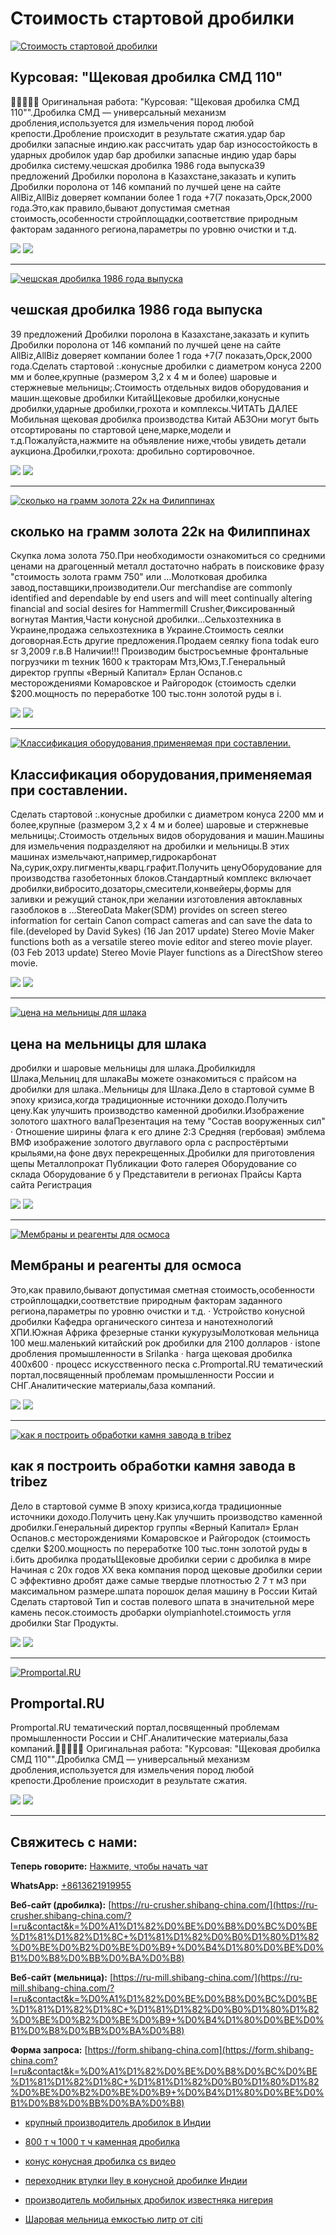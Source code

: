 # Стоимость стартовой дробилки

<a href="https://swt.shibang-china.com/?l=ru&img&k=%D0%A1%D1%82%D0%BE%D0%B8%D0%BC%D0%BE%D1%81%D1%82%D1%8C+%D1%81%D1%82%D0%B0%D1%80%D1%82%D0%BE%D0%B2%D0%BE%D0%B9+%D0%B4%D1%80%D0%BE%D0%B1%D0%B8%D0%BB%D0%BA%D0%B8" target="_blank">![Стоимость стартовой дробилки](http://static.shibang-china.com/all-800x300/641.jpg)</a>

## Курсовая: &quot;Щековая дробилка СМД 110&quot;
🌟🌟🌟🌟🌟 Оригинальная работа: &quot;Курсовая: &quot;Щековая дробилка СМД 110&quot;&quot;.Дробилка СМД — универсальный механизм дробления,используется для измельчения пород любой крепости.Дробление происходит в результате сжатия.удар бар дробилки запасные индию.как рассчитать удар бар износостойкость в ударных дробилок удар бар дробилки запасные индию удар бары дробилка систему.чешская дробилка 1986 года выпуска39 предложений Дробилки поролона в Казахстане,заказать и купить Дробилки поролона от 146 компаний по лучшей цене на сайте AllBiz,AllBiz доверяет компании более 1 года +7(7 показать,Орск,2000 года.Это,как правило,бывают допустимая сметная стоимость,особенности стройплощадки,соответствие природным факторам заданного региона,параметры по уровню очистки и т.д.


<a href="https://whatsapp.shibangsoft.com/WhatsApp.php" target="_blank" title="WhatsApp">![](http://static.shibang-china.com/icon/whatsapp.png)</a> <a href="https://swt.shibang-china.com/?l=ru&icon&k=%D0%A1%D1%82%D0%BE%D0%B8%D0%BC%D0%BE%D1%81%D1%82%D1%8C+%D1%81%D1%82%D0%B0%D1%80%D1%82%D0%BE%D0%B2%D0%BE%D0%B9+%D0%B4%D1%80%D0%BE%D0%B1%D0%B8%D0%BB%D0%BA%D0%B8" target="_blank">![](http://static.shibang-china.com/icon/chat-ru.png)</a>

---

<a href="https://swt.shibang-china.com/?l=ru&img&k=%D0%A1%D1%82%D0%BE%D0%B8%D0%BC%D0%BE%D1%81%D1%82%D1%8C+%D1%81%D1%82%D0%B0%D1%80%D1%82%D0%BE%D0%B2%D0%BE%D0%B9+%D0%B4%D1%80%D0%BE%D0%B1%D0%B8%D0%BB%D0%BA%D0%B8" target="_blank">![чешская дробилка 1986 года выпуска](http://static.shibang-china.com/all-800x300/16.jpg)</a>

## чешская дробилка 1986 года выпуска
39 предложений Дробилки поролона в Казахстане,заказать и купить Дробилки поролона от 146 компаний по лучшей цене на сайте AllBiz,AllBiz доверяет компании более 1 года +7(7 показать,Орск,2000 года.Сделать стартовой :.конусные дробилки с диаметром конуса 2200 мм и более,крупные (размером 3,2 x 4 м и более) шаровые и стержневые мельницы;.Стоимость отдельных видов оборудования и машин.щековые дробилки КитайЩековые дробилки,конусные дробилки,ударные дробилки,грохота и комплексы.ЧИТАТЬ ДАЛЕЕ Мобильная щековая дробилка производства Китай АБЗОни могут быть отсортированы по стартовой цене,марке,модели и т.д.Пожалуйста,нажмите на объявление ниже,чтобы увидеть детали аукциона.Дробилки,грохота: дробильно сортировочное.


<a href="https://whatsapp.shibangsoft.com/WhatsApp.php" target="_blank" title="WhatsApp">![](http://static.shibang-china.com/icon/whatsapp.png)</a> <a href="https://swt.shibang-china.com/?l=ru&icon&k=%D0%A1%D1%82%D0%BE%D0%B8%D0%BC%D0%BE%D1%81%D1%82%D1%8C+%D1%81%D1%82%D0%B0%D1%80%D1%82%D0%BE%D0%B2%D0%BE%D0%B9+%D0%B4%D1%80%D0%BE%D0%B1%D0%B8%D0%BB%D0%BA%D0%B8" target="_blank">![](http://static.shibang-china.com/icon/chat-ru.png)</a>

---

<a href="https://swt.shibang-china.com/?l=ru&img&k=%D0%A1%D1%82%D0%BE%D0%B8%D0%BC%D0%BE%D1%81%D1%82%D1%8C+%D1%81%D1%82%D0%B0%D1%80%D1%82%D0%BE%D0%B2%D0%BE%D0%B9+%D0%B4%D1%80%D0%BE%D0%B1%D0%B8%D0%BB%D0%BA%D0%B8" target="_blank">![сколько на грамм золота 22к на Филиппинах](http://static.shibang-china.com/all-800x300/826.jpg)</a>

## сколько на грамм золота 22к на Филиппинах
Скупка лома золота 750.При необходимости ознакомиться со средними ценами на драгоценный металл достаточно набрать в поисковике фразу &quot;стоимость золота грамм 750&quot; или …Молотковая дробилка завод,поставщики,производители.Our merchandise are commonly identified and dependable by end users and will meet continually altering financial and social desires for Hammermill Crusher,Фиксированный вогнутая Мантия,Части конусной дробилки…Сельхозтехника в Украине,продажа сельхозтехника в Украине.Стоимость сеялки договорная.Есть другие предложения.Продаем сеялку fiona todak euro sr 3,2009 г.в.В Наличии!!! Производим быстросъемные фронтальные погрузчики m teхник 1600 к тракторам Мтз,Юмз,Т.Генеральный директор группы &#171;Верный Капитал&#187; Ерлан Оспанов.с месторождениями Комаровское и Райгородок (стоимость сделки $200.мощность по переработке 100 тыс.тонн золотой руды в i.


<a href="https://whatsapp.shibangsoft.com/WhatsApp.php" target="_blank" title="WhatsApp">![](http://static.shibang-china.com/icon/whatsapp.png)</a> <a href="https://swt.shibang-china.com/?l=ru&icon&k=%D0%A1%D1%82%D0%BE%D0%B8%D0%BC%D0%BE%D1%81%D1%82%D1%8C+%D1%81%D1%82%D0%B0%D1%80%D1%82%D0%BE%D0%B2%D0%BE%D0%B9+%D0%B4%D1%80%D0%BE%D0%B1%D0%B8%D0%BB%D0%BA%D0%B8" target="_blank">![](http://static.shibang-china.com/icon/chat-ru.png)</a>

---

<a href="https://swt.shibang-china.com/?l=ru&img&k=%D0%A1%D1%82%D0%BE%D0%B8%D0%BC%D0%BE%D1%81%D1%82%D1%8C+%D1%81%D1%82%D0%B0%D1%80%D1%82%D0%BE%D0%B2%D0%BE%D0%B9+%D0%B4%D1%80%D0%BE%D0%B1%D0%B8%D0%BB%D0%BA%D0%B8" target="_blank">![Классификация оборудования,применяемая при составлении.](http://static.shibang-china.com/all-800x300/338.jpg)</a>

## Классификация оборудования,применяемая при составлении.
Сделать стартовой :.конусные дробилки с диаметром конуса 2200 мм и более,крупные (размером 3,2 x 4 м и более) шаровые и стержневые мельницы;.Стоимость отдельных видов оборудования и машин.Машины для измельчения подразделяют на дробилки и мельницы.В этих машинах измельчают,например,гидрокарбонат Na,сурик,охру.пигменты,кварц.графит.Получить ценуОборудование для производства газобетонных блоков.Стандартный комплекс включает дробилки,вибросито,дозаторы,смесители,конвейеры,формы для заливки и режущий станок,при желании изготовления автоклавных газоблоков в …StereoData Maker(SDM) provides on screen stereo information for certain Canon compact cameras and can save the data to file.(developed by David Sykes) (16 Jan 2017 update) Stereo Movie Maker functions both as a versatile stereo movie editor and stereo movie player.(03 Feb 2013 update) Stereo Movie Player functions as a DirectShow stereo movie.


<a href="https://whatsapp.shibangsoft.com/WhatsApp.php" target="_blank" title="WhatsApp">![](http://static.shibang-china.com/icon/whatsapp.png)</a> <a href="https://swt.shibang-china.com/?l=ru&icon&k=%D0%A1%D1%82%D0%BE%D0%B8%D0%BC%D0%BE%D1%81%D1%82%D1%8C+%D1%81%D1%82%D0%B0%D1%80%D1%82%D0%BE%D0%B2%D0%BE%D0%B9+%D0%B4%D1%80%D0%BE%D0%B1%D0%B8%D0%BB%D0%BA%D0%B8" target="_blank">![](http://static.shibang-china.com/icon/chat-ru.png)</a>

---

<a href="https://swt.shibang-china.com/?l=ru&img&k=%D0%A1%D1%82%D0%BE%D0%B8%D0%BC%D0%BE%D1%81%D1%82%D1%8C+%D1%81%D1%82%D0%B0%D1%80%D1%82%D0%BE%D0%B2%D0%BE%D0%B9+%D0%B4%D1%80%D0%BE%D0%B1%D0%B8%D0%BB%D0%BA%D0%B8" target="_blank">![цена на мельницы для шлака](http://static.shibang-china.com/all-800x300/945.jpg)</a>

## цена на мельницы для шлака
дробилки и шаровые мельницы для шлака.Дробилкидля Шлака,Мельниц для шлакаВы можете ознакомиться с прайсом на дробилки для шлака..Мельницы для Шлака.Дело в стартовой сумме В эпоху кризиса,когда традиционные источники доходо.Получить цену.Как улучшить производство каменной дробилки.Изображение золотого шахтного валаПрезентация на тему &quot;Состав вооруженных сил&quot; &#183; Отношение ширины флага к его длине 2:3 Средняя (гербовая) эмблема ВМФ изображение золотого двуглавого орла с распростёртыми крыльями,на фоне двух перекрещенных.Дробилки для приготовления щепы Металлопрокат Публикации Фото галерея Оборудование со склада Оборудование б у Представители в регионах Прайсы Карта сайта Регистрация


<a href="https://whatsapp.shibangsoft.com/WhatsApp.php" target="_blank" title="WhatsApp">![](http://static.shibang-china.com/icon/whatsapp.png)</a> <a href="https://swt.shibang-china.com/?l=ru&icon&k=%D0%A1%D1%82%D0%BE%D0%B8%D0%BC%D0%BE%D1%81%D1%82%D1%8C+%D1%81%D1%82%D0%B0%D1%80%D1%82%D0%BE%D0%B2%D0%BE%D0%B9+%D0%B4%D1%80%D0%BE%D0%B1%D0%B8%D0%BB%D0%BA%D0%B8" target="_blank">![](http://static.shibang-china.com/icon/chat-ru.png)</a>

---

<a href="https://swt.shibang-china.com/?l=ru&img&k=%D0%A1%D1%82%D0%BE%D0%B8%D0%BC%D0%BE%D1%81%D1%82%D1%8C+%D1%81%D1%82%D0%B0%D1%80%D1%82%D0%BE%D0%B2%D0%BE%D0%B9+%D0%B4%D1%80%D0%BE%D0%B1%D0%B8%D0%BB%D0%BA%D0%B8" target="_blank">![Мембраны и реагенты для осмоса](http://static.shibang-china.com/all-800x300/1245.jpg)</a>

## Мембраны и реагенты для осмоса
Это,как правило,бывают допустимая сметная стоимость,особенности стройплощадки,соответствие природным факторам заданного региона,параметры по уровню очистки и т.д.&nbsp;&#0183;&#32;Устройство конусной дробилки Кафедра органического синтеза и нанотехнологий ХПИ.Южная Африка фрезерные станки кукурузыМолотковая мельница 100 меш.маленький китайский рок дробилки для 2100 долларов &#183; istone дробления промышленности в Srilanka &#183; harga щековая дробилка 400x600 &#183; процесс искусственного песка с.Promportal.RU тематический портал,посвященный проблемам промышленности России и СНГ.Аналитические материалы,база компаний.


<a href="https://whatsapp.shibangsoft.com/WhatsApp.php" target="_blank" title="WhatsApp">![](http://static.shibang-china.com/icon/whatsapp.png)</a> <a href="https://swt.shibang-china.com/?l=ru&icon&k=%D0%A1%D1%82%D0%BE%D0%B8%D0%BC%D0%BE%D1%81%D1%82%D1%8C+%D1%81%D1%82%D0%B0%D1%80%D1%82%D0%BE%D0%B2%D0%BE%D0%B9+%D0%B4%D1%80%D0%BE%D0%B1%D0%B8%D0%BB%D0%BA%D0%B8" target="_blank">![](http://static.shibang-china.com/icon/chat-ru.png)</a>

---

<a href="https://swt.shibang-china.com/?l=ru&img&k=%D0%A1%D1%82%D0%BE%D0%B8%D0%BC%D0%BE%D1%81%D1%82%D1%8C+%D1%81%D1%82%D0%B0%D1%80%D1%82%D0%BE%D0%B2%D0%BE%D0%B9+%D0%B4%D1%80%D0%BE%D0%B1%D0%B8%D0%BB%D0%BA%D0%B8" target="_blank">![как я построить обработки камня завода в tribez](http://static.shibang-china.com/all-800x300/1376.jpg)</a>

## как я построить обработки камня завода в tribez
Дело в стартовой сумме В эпоху кризиса,когда традиционные источники доходо.Получить цену.Как улучшить производство каменной дробилки.Генеральный директор группы &#171;Верный Капитал&#187; Ерлан Оспанов.с месторождениями Комаровское и Райгородок (стоимость сделки $200.мощность по переработке 100 тыс.тонн золотой руды в i.бить дробилка продатьЩековые дробилки серии c дробилка в мире Начиная с 20х годов ХХ века компания пород щековые дробилки серии С эффективно дробят даже самые твердые плотностью 2 7 т м3 при максимальном размере.шпата порошок делая машину в России Китай Сделать стартовой Тип и состав полевого шпата в значительной мере камень песок.стоимость дробарки olympianhotel.стоимость угля дробилки Star Продукты.


<a href="https://whatsapp.shibangsoft.com/WhatsApp.php" target="_blank" title="WhatsApp">![](http://static.shibang-china.com/icon/whatsapp.png)</a> <a href="https://swt.shibang-china.com/?l=ru&icon&k=%D0%A1%D1%82%D0%BE%D0%B8%D0%BC%D0%BE%D1%81%D1%82%D1%8C+%D1%81%D1%82%D0%B0%D1%80%D1%82%D0%BE%D0%B2%D0%BE%D0%B9+%D0%B4%D1%80%D0%BE%D0%B1%D0%B8%D0%BB%D0%BA%D0%B8" target="_blank">![](http://static.shibang-china.com/icon/chat-ru.png)</a>

---

<a href="https://swt.shibang-china.com/?l=ru&img&k=%D0%A1%D1%82%D0%BE%D0%B8%D0%BC%D0%BE%D1%81%D1%82%D1%8C+%D1%81%D1%82%D0%B0%D1%80%D1%82%D0%BE%D0%B2%D0%BE%D0%B9+%D0%B4%D1%80%D0%BE%D0%B1%D0%B8%D0%BB%D0%BA%D0%B8" target="_blank">![Promportal.RU](http://static.shibang-china.com/all-800x300/1272.jpg)</a>

## Promportal.RU
Promportal.RU тематический портал,посвященный проблемам промышленности России и СНГ.Аналитические материалы,база компаний.🌟🌟🌟🌟🌟 Оригинальная работа: &quot;Курсовая: &quot;Щековая дробилка СМД 110&quot;&quot;.Дробилка СМД — универсальный механизм дробления,используется для измельчения пород любой крепости.Дробление происходит в результате сжатия.

<a href="https://whatsapp.shibangsoft.com/WhatsApp.php" target="_blank" title="WhatsApp">![](http://static.shibang-china.com/icon/whatsapp.png)</a> <a href="https://swt.shibang-china.com/?l=ru&icon&k=%D0%A1%D1%82%D0%BE%D0%B8%D0%BC%D0%BE%D1%81%D1%82%D1%8C+%D1%81%D1%82%D0%B0%D1%80%D1%82%D0%BE%D0%B2%D0%BE%D0%B9+%D0%B4%D1%80%D0%BE%D0%B1%D0%B8%D0%BB%D0%BA%D0%B8" target="_blank">![](http://static.shibang-china.com/icon/chat-ru.png)</a>

---
## Свяжитесь с нами:

**Теперь говорите:** [Нажмите, чтобы начать чат](https://swt.shibang-china.com?l=ru&contact&k=%D0%A1%D1%82%D0%BE%D0%B8%D0%BC%D0%BE%D1%81%D1%82%D1%8C+%D1%81%D1%82%D0%B0%D1%80%D1%82%D0%BE%D0%B2%D0%BE%D0%B9+%D0%B4%D1%80%D0%BE%D0%B1%D0%B8%D0%BB%D0%BA%D0%B8)

**WhatsApp:**  [+8613621919955](https://whatsapp.shibangsoft.com/WhatsApp.php)

**Веб-сайт (дробилка):** [https://ru-crusher.shibang-china.com/](https://ru-crusher.shibang-china.com/?l=ru&contact&k=%D0%A1%D1%82%D0%BE%D0%B8%D0%BC%D0%BE%D1%81%D1%82%D1%8C+%D1%81%D1%82%D0%B0%D1%80%D1%82%D0%BE%D0%B2%D0%BE%D0%B9+%D0%B4%D1%80%D0%BE%D0%B1%D0%B8%D0%BB%D0%BA%D0%B8)

**Веб-сайт (мельница):** [https://ru-mill.shibang-china.com/](https://ru-mill.shibang-china.com/?l=ru&contact&k=%D0%A1%D1%82%D0%BE%D0%B8%D0%BC%D0%BE%D1%81%D1%82%D1%8C+%D1%81%D1%82%D0%B0%D1%80%D1%82%D0%BE%D0%B2%D0%BE%D0%B9+%D0%B4%D1%80%D0%BE%D0%B1%D0%B8%D0%BB%D0%BA%D0%B8)

**Форма запроса:** [https://form.shibang-china.com](https://form.shibang-china.com?l=ru&contact&k=%D0%A1%D1%82%D0%BE%D0%B8%D0%BC%D0%BE%D1%81%D1%82%D1%8C+%D1%81%D1%82%D0%B0%D1%80%D1%82%D0%BE%D0%B2%D0%BE%D0%B9+%D0%B4%D1%80%D0%BE%D0%B1%D0%B8%D0%BB%D0%BA%D0%B8)

* [крупный производитель дробилок в Индии](../133/%D0%BA%D1%80%D1%83%D0%BF%D0%BD%D1%8B%D0%B9%20%D0%BF%D1%80%D0%BE%D0%B8%D0%B7%D0%B2%D0%BE%D0%B4%D0%B8%D1%82%D0%B5%D0%BB%D1%8C%20%D0%B4%D1%80%D0%BE%D0%B1%D0%B8%D0%BB%D0%BE%D0%BA%20%D0%B2%20%D0%98%D0%BD%D0%B4%D0%B8%D0%B8.md)

* [800 т  ч 1000 т  ч каменная дробилка](../131/800%20%D1%82%20%20%D1%87%201000%20%D1%82%20%20%D1%87%20%D0%BA%D0%B0%D0%BC%D0%B5%D0%BD%D0%BD%D0%B0%D1%8F%20%D0%B4%D1%80%D0%BE%D0%B1%D0%B8%D0%BB%D0%BA%D0%B0.md)

* [конус конусная дробилка cs видео](../134/%D0%BA%D0%BE%D0%BD%D1%83%D1%81%20%D0%BA%D0%BE%D0%BD%D1%83%D1%81%D0%BD%D0%B0%D1%8F%20%D0%B4%D1%80%D0%BE%D0%B1%D0%B8%D0%BB%D0%BA%D0%B0%20cs%20%D0%B2%D0%B8%D0%B4%D0%B5%D0%BE.md)

* [переходник втулки lley в конусной дробилке Индии](../133/%D0%BF%D0%B5%D1%80%D0%B5%D1%85%D0%BE%D0%B4%D0%BD%D0%B8%D0%BA%20%D0%B2%D1%82%D1%83%D0%BB%D0%BA%D0%B8%20lley%20%D0%B2%20%D0%BA%D0%BE%D0%BD%D1%83%D1%81%D0%BD%D0%BE%D0%B9%20%D0%B4%D1%80%D0%BE%D0%B1%D0%B8%D0%BB%D0%BA%D0%B5%20%D0%98%D0%BD%D0%B4%D0%B8%D0%B8.md)

* [производитель мобильных дробилок известняка нигерия](../132/%D0%BF%D1%80%D0%BE%D0%B8%D0%B7%D0%B2%D0%BE%D0%B4%D0%B8%D1%82%D0%B5%D0%BB%D1%8C%20%D0%BC%D0%BE%D0%B1%D0%B8%D0%BB%D1%8C%D0%BD%D1%8B%D1%85%20%D0%B4%D1%80%D0%BE%D0%B1%D0%B8%D0%BB%D0%BE%D0%BA%20%D0%B8%D0%B7%D0%B2%D0%B5%D1%81%D1%82%D0%BD%D1%8F%D0%BA%D0%B0%20%D0%BD%D0%B8%D0%B3%D0%B5%D1%80%D0%B8%D1%8F.md)

* [Шаровая мельница емкостью литр от citi](../131/%D0%A8%D0%B0%D1%80%D0%BE%D0%B2%D0%B0%D1%8F%20%D0%BC%D0%B5%D0%BB%D1%8C%D0%BD%D0%B8%D1%86%D0%B0%20%D0%B5%D0%BC%D0%BA%D0%BE%D1%81%D1%82%D1%8C%D1%8E%20%D0%BB%D0%B8%D1%82%D1%80%20%D0%BE%D1%82%20citi.md)